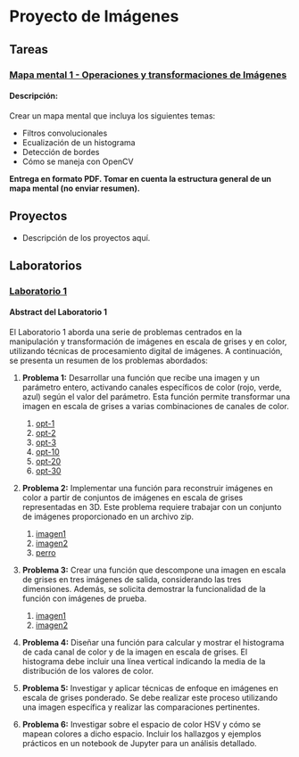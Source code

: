 # Proyecto de Imágenes

## Tareas
### [Mapa mental 1 - Operaciones y transformaciones de Imágenes](MM1_24006981/)

#### Descripción:
Crear un mapa mental que incluya los siguientes temas:
- Filtros convolucionales
- Ecualización de un histograma
- Detección de bordes
- Cómo se maneja con OpenCV

**Entrega en formato PDF. Tomar en cuenta la estructura general de un mapa mental (no enviar resumen).**

## Proyectos
- Descripción de los proyectos aquí.

## Laboratorios
### [Laboratorio 1](Lab1_24006981/)
#### Abstract del Laboratorio 1

El Laboratorio 1 aborda una serie de problemas centrados en la manipulación y transformación de imágenes en escala de grises y en color, utilizando técnicas de procesamiento digital de imágenes. A continuación, se presenta un resumen de los problemas abordados:

1. **Problema 1:** 
   Desarrollar una función que recibe una imagen y un parámetro entero, activando canales específicos de color (rojo, verde, azul) según el valor del parámetro. Esta función permite transformar una imagen en escala de grises a varias combinaciones de canales de color.
   1. [opt-1](Lab1_24006981/imagen_modificada_img1.jpg)
   2. [opt-2](Lab1_24006981/imagen_modificada_img2.jpg)
   3. [opt-3](Lab1_24006981/imagen_modificada_img3.jpg)
   4. [opt-10](Lab1_24006981/imagen_modificada_img10.jpg)
   5. [opt-20](Lab1_24006981/imagen_modificada_img20.jpg)
   6. [opt-30](Lab1_24006981/imagen_modificada_img30.jpg)

2. **Problema 2:**
   Implementar una función para reconstruir imágenes en color a partir de conjuntos de imágenes en escala de grises representadas en 3D. Este problema requiere trabajar con un conjunto de imágenes proporcionado en un archivo zip.
   1. [imagen1](Lab1_24006981/imagen1_color.jpg)
   2. [imagen2](Lab1_24006981/imagen2_color.jpg)
   3. [perro](Lab1_24006981/perro1_color.jpg)

3. **Problema 3:**
   Crear una función que descompone una imagen en escala de grises en tres imágenes de salida, considerando las tres dimensiones. Además, se solicita demostrar la funcionalidad de la función con imágenes de prueba.
   1. [imagen1](Lab1_24006981/imagen1)
   2. [imagen2](Lab1_24006981/imagen2)

4. **Problema 4:**
   Diseñar una función para calcular y mostrar el histograma de cada canal de color y de la imagen en escala de grises. El histograma debe incluir una línea vertical indicando la media de la distribución de los valores de color.

5. **Problema 5:**
   Investigar y aplicar técnicas de enfoque en imágenes en escala de grises ponderado. Se debe realizar este proceso utilizando una imagen específica y realizar las comparaciones pertinentes.

6. **Problema 6:**
   Investigar sobre el espacio de color HSV y cómo se mapean colores a dicho espacio. Incluir los hallazgos y ejemplos prácticos en un notebook de Jupyter para un análisis detallado.

